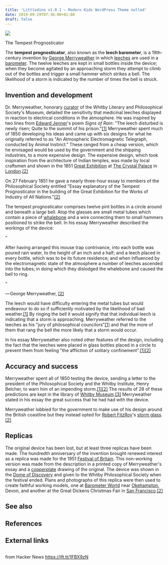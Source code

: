 ```yaml
---
title: 'Littledino v1.0.1 – Modern Kids WordPress Theme nulled'
date: 2019-09-29T07:36:00+01:00
draft: false
---
```


[![](https://upload.wikimedia.org/wikipedia/en/thumb/f/fe/Merryweather.jpg/220px-Merryweather.jpg)](https://en.wikipedia.org/wiki/File:Merryweather.jpg)

The Tempest Prognosticator

The **tempest prognosticator**, also known as the **leech barometer**, is a 19th-century invention by [George Merryweather](https://en.wikipedia.org/wiki/George_Merryweather "George Merryweather") in which [leeches](https://en.wikipedia.org/wiki/Leech "Leech") are used in a [barometer](https://en.wikipedia.org/wiki/Barometer "Barometer"). The twelve leeches are kept in small bottles inside the device; when they become agitated by an approaching storm they attempt to climb out of the bottles and trigger a small hammer which strikes a bell. The likelihood of a storm is indicated by the number of times the bell is struck.

Invention and development
-------------------------

Dr. Merryweather, honorary [curator](https://en.wikipedia.org/wiki/Curator "Curator") of the Whitby Literary and Philosophical Society's Museum, detailed the sensitivity that medicinal leeches displayed in reaction to electrical conditions in the atmosphere. He was inspired by two lines from [Edward Jenner](https://en.wikipedia.org/wiki/Edward_Jenner "Edward Jenner")'s poem _Signs of Rain_: "The leech disturbed is newly risen; Quite to the summit of his prison."[\[1\]](https://en.wikipedia.org/wiki/Tempest_prognosticator#cite_note-WDispatch-1) Merryweather spent much of 1850 developing his ideas and came up with six designs for what he originally referred to as "An Atmospheric Electromagnetic Telegraph, conducted by Animal Instinct." These ranged from a cheap version, which he envisaged would be used by the government and the shipping industries, to a more expensive design. The expensive design, which took inspiration from the architecture of Indian temples, was made by local craftsmen and shown in the 1851 [Great Exhibition](https://en.wikipedia.org/wiki/The_Great_Exhibition "The Great Exhibition") at [The Crystal Palace](https://en.wikipedia.org/wiki/The_Crystal_Palace "The Crystal Palace") in [London](https://en.wikipedia.org/wiki/London "London").[\[2\]](https://en.wikipedia.org/wiki/Tempest_prognosticator#cite_note-VicWeb-2)

On 27 February 1851 he gave a nearly three-hour essay to members of the Philosophical Society entitled "Essay explanatory of the Tempest Prognosticator in the building of the Great Exhibition for the Works of Industry of All Nations."[\[2\]](https://en.wikipedia.org/wiki/Tempest_prognosticator#cite_note-VicWeb-2)

The tempest prognosticator comprises twelve pint bottles in a circle around and beneath a large bell. Atop the glasses are small metal tubes which contain a piece of [whalebone](https://en.wikipedia.org/wiki/Whalebone "Whalebone") and a wire connecting them to small hammers positioned to strike the bell. In his essay Merryweather described the workings of the device:

“

After having arranged this mouse trap contrivance, into each bottle was poured rain water, to the height of an inch and a half; and a leech placed in every bottle, which was to be its future residence; and when influenced by the electromagnetic state of the atmosphere a number of leeches ascended into the tubes; in doing which they dislodged the whalebone and caused the bell to ring.

”

— George Merryweather, [\[2\]](https://en.wikipedia.org/wiki/Tempest_prognosticator#cite_note-VicWeb-2)

The leech would have difficulty entering the metal tubes but would endeavour to do so if sufficiently motivated by the likelihood of bad weather.[\[1\]](https://en.wikipedia.org/wiki/Tempest_prognosticator#cite_note-WDispatch-1) By ringing the bell it would signify that that individual leech is indicating that a storm is approaching. Merryweather referred to the leeches as his "jury of philosophical councilors"[\[1\]](https://en.wikipedia.org/wiki/Tempest_prognosticator#cite_note-WDispatch-1) and that the more of them that rang the bell the more likely that a storm would occur.

In his essay Merryweather also noted other features of the design, including the fact that the leeches were placed in glass bottles placed in a circle to prevent them from feeling "the affliction of solitary confinement".[\[1\]](https://en.wikipedia.org/wiki/Tempest_prognosticator#cite_note-WDispatch-1)[\[2\]](https://en.wikipedia.org/wiki/Tempest_prognosticator#cite_note-VicWeb-2)

Accuracy and success
--------------------

Merryweather spent all of 1850 testing the device, sending a letter to the president of the Philosophical Society and the Whitby Institute, Henry Belcher, to warn him of an impending storm.[\[1\]](https://en.wikipedia.org/wiki/Tempest_prognosticator#cite_note-WDispatch-1)[\[2\]](https://en.wikipedia.org/wiki/Tempest_prognosticator#cite_note-VicWeb-2) The results of 28 of these predictions are kept in the library of [Whitby Museum](https://en.wikipedia.org/wiki/Whitby_Museum "Whitby Museum").[\[3\]](https://en.wikipedia.org/wiki/Tempest_prognosticator#cite_note-WhitbyMuseum-3) Merryweather stated in his essay the great success that he had had with the device.

Merryweather lobbied for the government to make use of his design around the British coastline but they instead opted for [Robert FitzRoy](https://en.wikipedia.org/wiki/Robert_FitzRoy "Robert FitzRoy")'s [storm glass](https://en.wikipedia.org/wiki/Storm_glass "Storm glass").[\[2\]](https://en.wikipedia.org/wiki/Tempest_prognosticator#cite_note-VicWeb-2)

Replicas
--------

The original device has been lost, but at least three replicas have been made. The hundredth anniversary of the invention brought renewed interest as a replica was made for the 1951 [Festival of Britain](https://en.wikipedia.org/wiki/Festival_of_Britain "Festival of Britain"). This non-working version was made from the description in a printed copy of Merryweather's essay and a [copperplate](https://en.wikipedia.org/wiki/Intaglio_printing "Intaglio printing") drawing of the original. The device was shown in the [Dome of Discovery](https://en.wikipedia.org/wiki/Dome_of_Discovery "Dome of Discovery") and given to the Whitby Philosophical Society when the festival ended. Plans and photographs of this replica were then used to create faithful working models, one at [Barometer World](https://en.wikipedia.org/wiki/Barometer_World "Barometer World") near [Okehampton](https://en.wikipedia.org/wiki/Okehampton "Okehampton"), Devon, and another at the Great Dickens Christmas Fair in [San Francisco](https://en.wikipedia.org/wiki/San_Francisco "San Francisco").[\[2\]](https://en.wikipedia.org/wiki/Tempest_prognosticator#cite_note-VicWeb-2)

See also
--------

References
----------

External links
--------------

<img src="https://en.wikipedia.org/wiki/Special:CentralAutoLogin/start?type=1x1" alt="" title="" />

  
  
from Hacker News https://ift.tt/1FBX9zN